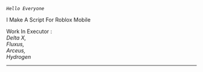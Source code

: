 *```Hello Everyone```*

I Make A Script For Roblox Mobile

Work In Executor :                  
*Delta X,*                          
*Fluxus,*                           
*Arceus,*                           
*Hydrogen*                          

------------------------------------
